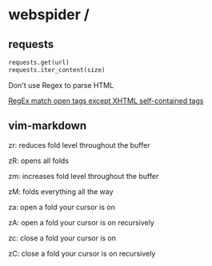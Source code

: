 # webspider /

## requests
```python
requests.get(url)
requests.iter_content(size)
```

Don't use Regex to parse HTML

[RegEx match open tags except XHTML self-contained tags](https://stackoverflow.com/questions/1732348/regex-match-open-tags-except-xhtml-self-contained-tags/1732454#1732454)

## vim-markdown
zr: reduces fold level throughout the buffer

zR: opens all folds

zm: increases fold level throughout the buffer

zM: folds everything all the way

za: open a fold your cursor is on

zA: open a fold your cursor is on recursively

zc: close a fold your cursor is on

zC: close a fold your cursor is on recursively
